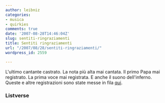 ```yaml
---
author: leibniz
categories:
- musica
- quirkies
comments: true
date: '2007-08-28T14:46:04Z'
slug: sentiti-ringraziamenti
title: Sentiti ringraziamenti
url: "/2007/08/28/sentiti-ringraziamenti/"
wordpress_id: 2559

---
```

L'ultimo cantante castrato. La nota più alta mai cantata. Il primo Papa mai registrato. La prima voce mai registrata. E anche il suono dell'inferno. Queste e altre registrazioni sono state messe in fila [qui](http://listverse.com/bizarre/top-10-incredible-recordings/).


### Listverse

